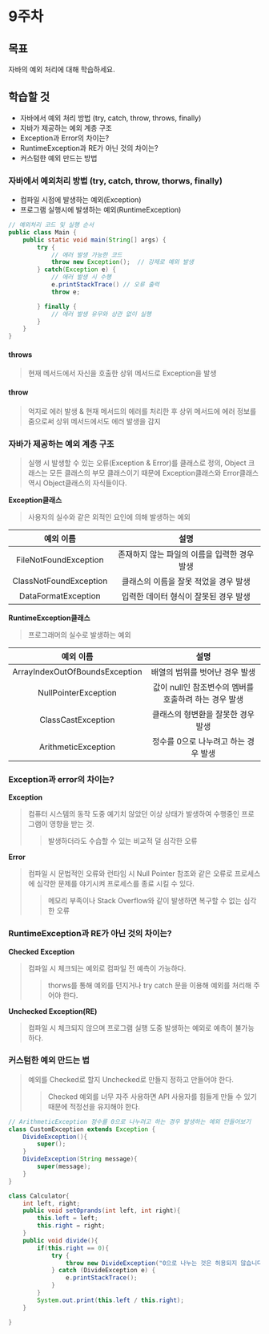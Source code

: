 # 9주차
## 목표
자바의 예외 처리에 대해 학습하세요.

## 학습할 것  
+ 자바에서 예외 처리 방법 (try, catch, throw, throws, finally)
+ 자바가 제공하는 예외 계층 구조
+ Exception과 Error의 차이는?
+ RuntimeException과 RE가 아닌 것의 차이는?
+ 커스텀한 예외 만드는 방법

### 자바에서 예외처리 방법 (try, catch, throw, thorws, finally)
- 컴파일 시점에 발생하는 예외(Exception)
- 프로그램 실행시에 발생하는 예외(RuntimeException)

```java
// 예외처리 코드 및 실행 순서
public class Main {	
	public static void main(String[] args) {
		try {
			// 에러 발생 가능한 코드
			throw new Exception();	// 강제로 예외 발생
		} catch(Exception e) {
			// 에러 발생 시 수행
			e.printStackTrace()	// 오류 출력
			throw e;

		} finally {
			// 에러 발생 유무와 상관 없이 실행
		}
	}
}
```

#### throws 
> 현재 메서드에서 자신을 호출한 상위 메서드로 Exception을 발생

#### throw
> 억지로 에러 발생 & 현재 메서드의 에러를 처리한 후 상위 메서드에 에러 정보를 줌으로써 상위 메서드에서도 에러 발생을 감지

### 자바가 제공하는 예외 계층 구조
> 실행 시 발생할 수 있는 오류(Exception & Error)를 클래스로 정의, Object 크래스는 모든 클래스의 부모 클래스이기 때문에 Exception클래스와 Error클래스 역시 Object클래스의 자식들이다.

__Exception클래스__
> 사용자의 실수와 같은 외적인 요인에 의해 발생하는 예외

|예외 이름|설명|
|:--:|:--:|
|FileNotFoundException|존재하지 않는 파일의 이름을 입력한 경우 발생|
|ClassNotFoundException|클래스의 이름을 잘못 적었을 경우 발생|
|DataFormatException|입력한 데이터 형식이 잘못된 경우 발생|

__RuntimeException클래스__
> 프로그래머의 실수로 발생하는 예외

|예외 이름|설명|
|:--:|:--:|
|ArrayIndexOutOfBoundsException|배열의 범위를 벗어난 경우 발생|
|NullPointerException|값이 null인 참조변수의 멤버를 호출하려 하는 경우 발생|
|ClassCastException|클래스의 형변환을 잘못한 경우 발생|
|ArithmeticException|정수를 0으로 나누려고 하는 경우 발생|

### Exception과 error의 차이는?
__Exception__
> 컴퓨터 시스템의 동작 도중 예기치 않았던 이상 상태가 발생하여 수행중인 프로그램이 영향을 받는 것.
>> 발생하더라도 수습할 수 있는 비교적 덜 심각한 오류

__Error__
> 컴파일 시 문법적인 오류와 런타임 시 Null Pointer 참조와 같은 오류로 프로세스에 심각한 문제를 야기시켜 프로세스를 종료 시킬 수 있다.
>> 메모리 부족이나 Stack Overflow와 같이 발생하면 복구할 수 없는 심각한 오류

### RuntimeException과 RE가 아닌 것의 차이는?
__Checked Exception__
> 컴파일 시 체크되는 예외로 컴파일 전 예측이 가능하다.
>> thorws를 통해 예외를 던지거나 try catch 문을 이용해 예외를 처리해 주어야 한다.

__Unchecked Exception(RE)__
> 컴파일 시 체크되지 않으며 프로그램 실행 도중 발생하는 예외로 예측이 불가능하다.

### 커스텀한 예외 만드는 법
> 예외를 Checked로 할지 Unchecked로 만들지 정하고 만들어야 한다.
>> Checked 예외를 너무 자주 사용하면 API 사용자를 힘들게 만들 수 있기 때문에 적정선을 유지해야 한다.

```java
// ArithmeticException 정수를 0으로 나누려고 하는 경우 발생하는 예외 만들어보기
class CustomException extends Exception {
	DivideException(){
        super();
    }
    DivideException(String message){
        super(message);
    }
}

class Calculator{
    int left, right;
    public void setOprands(int left, int right){
        this.left = left;
        this.right = right;
    }
    public void divide(){
        if(this.right == 0){
            try {
                throw new DivideException("0으로 나누는 것은 허용되지 않습니다.");
            } catch (DivideException e) {
                e.printStackTrace();
            }
        }
        System.out.print(this.left / this.right);
    }

}
```